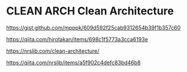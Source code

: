 # CLEAN ARCH Clean Architecture
https://gist.github.com/mpppk/609d592f25cab9312654b39f1b357c60

https://qiita.com/hirotakan/items/698c1f5773a3cca6193e

https://nrslib.com/clean-architecture/


https://qiita.com/nrslib/items/a5f902c4defc83bd46b8
